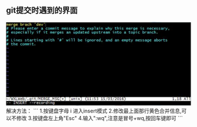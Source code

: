 ## git提交时遇到的界面
<img src=img\WT4JH}D7AP4S5KF7PPVL@$M.png>
解决方法：
```
1.按键盘字母 i 进入insert模式
2.修改最上面那行黄色合并信息,可以不修改
3.按键盘左上角"Esc"
4.输入":wq",注意是冒号+wq,按回车键即可
```
